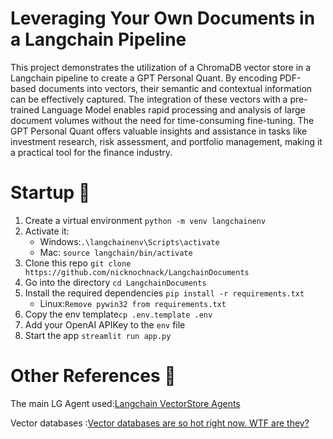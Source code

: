 # Leveraging Your Own Documents in a Langchain Pipeline
This project demonstrates the utilization of a ChromaDB vector store in a Langchain pipeline to create a GPT Personal Quant. By encoding PDF-based documents into vectors, their semantic and contextual information can be effectively captured. The integration of these vectors with a pre-trained Language Model enables rapid processing and analysis of large document volumes without the need for time-consuming fine-tuning. The GPT Personal Quant offers valuable insights and assistance in tasks like investment research, risk assessment, and portfolio management, making it a practical tool for the finance industry.



# Startup 🚀
1. Create a virtual environment `python -m venv langchainenv`
2. Activate it: 
   - Windows:`.\langchainenv\Scripts\activate`
   - Mac: `source langchain/bin/activate`
3. Clone this repo `git clone https://github.com/nicknochnack/LangchainDocuments`
4. Go into the directory `cd LangchainDocuments`
5. Install the required dependencies `pip install -r requirements.txt`
   - Linux:`Remove pywin32 from requirements.txt`
6. Copy the env template`cp .env.template .env`
7. Add your OpenAI APIKey to the `env` file
8. Start the app `streamlit run app.py`  


# Other References 🔗
<p>The main LG Agent used:<a href="https://python.langchain.com/en/latest/modules/agents/toolkits/examples/vectorstore.html">Langchain VectorStore Agents
</a></p>

<p>Vector databases :<a href="https://www.youtube.com/watch?v=klTvEwg3oJ4">Vector databases are so hot right now. WTF are they?
</a></p>


